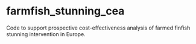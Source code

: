 # farmfish_stunning_cea
Code to support prospective cost-effectiveness analysis of farmed finfish stunning intervention in Europe.
